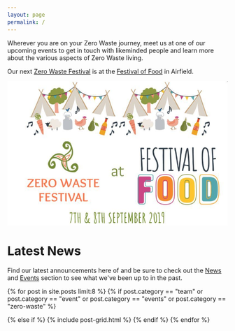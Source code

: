 ```yaml
---
layout: page
permalink: /
---
```


Wherever you are on your Zero Waste journey, meet us at one of our upcoming events to get in touch with likeminded people and learn more about the various aspects of Zero Waste living.

Our next [Zero Waste Festival](/airfield-festival-food-2019/) is at the [Festival of Food](https://www.festivaloffood.ie/) in Airfield.

<picture>
	<source 
		media="(min-width: 650px)" 
		srcset="/images/events/2019-09-festival-of-food/airfield-announcemant-wide.jpg"> 
	<img 
		src="/images/events/2019-09-festival-of-food/airfield-announcemant-narrow.jpg" 
		alt="Zero Waste Festival Airfield" 
		style="width:auto;">
</picture>

# Latest News

Find our latest announcements here of and be sure to check out the [News](/news) and [Events](/events) section to see what we've been up to in the past.

<div class="tiles">
{% for post in site.posts  limit:8 %}
  {% if post.category == "team" or post.category == "event" or post.category == "events" or post.category == "zero-waste" %} 
  
  {% else if %}
	{% include post-grid.html %}
  {% endif %}
{% endfor %}
</div>

